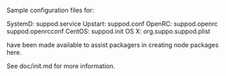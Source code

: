 Sample configuration files for:

SystemD: suppod.service
Upstart: suppod.conf
OpenRC:  suppod.openrc
         suppod.openrcconf
CentOS:  suppod.init
OS X:    org.suppo.suppod.plist

have been made available to assist packagers in creating node packages here.

See doc/init.md for more information.

